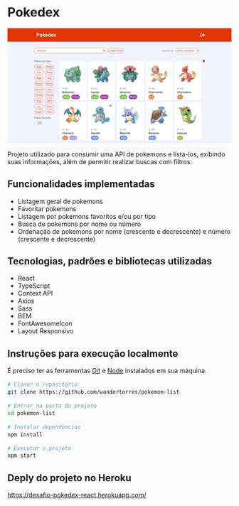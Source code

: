 # Pokedex

<img src="./.github/pokedex.png" />

Projeto utilizado para consumir uma API de pokemons e lista-los, exibindo suas informações, além de permitir realizar buscas com filtros.  

## Funcionalidades implementadas
 - Listagem geral de pokemons
 - Favoritar pokemons
 - Listagem por pokemons favoritos e/ou por tipo
 - Busca de pokemons por nome ou número
 - Ordenação de pokemons por nome (crescente e decrescente) e número (crescente e decrescente)

## Tecnologias, padrões e bibliotecas utilizadas
 - React
 - TypeScript
 - Context API
 - Axios
 - Sass
 - BEM
 - FontAwesomeIcon
 - Layout Responsivo

## Instruções para execução localmente

É preciso ter as ferramentas [Git](https://git-scm.com) e [Node](https://nodejs.org/en/) instalados em sua máquina.

```bash
# Clonar o repositório
git clone https://github.com/wandertorres/pokemom-list
```

```bash
# Entrar na pasta do projeto
cd pokemon-list
```

```bash
# Instalar dependências
npm install
```

```bash
# Executar o projeto
npm start
```

## Deply do projeto no Heroku

https://desafio-pokedex-react.herokuapp.com/
